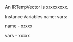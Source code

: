 An IRTempVector is xxxxxxxxx.Instance Variables	name:		<Object>	vars:		<Object>name	- xxxxxvars	- xxxxx